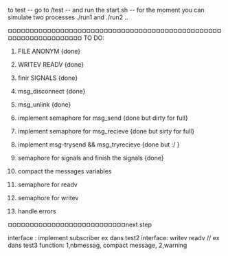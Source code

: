 to test
-- go to /test
-- and run the start.sh
-- for the moment you can simulate two processes ./run1 and ./run2 ..


¤¤¤¤¤¤¤¤¤¤¤¤¤¤¤¤¤¤¤¤¤¤¤¤¤¤¤¤¤¤¤¤¤¤¤¤¤¤¤¤¤¤¤¤¤¤¤¤¤¤¤¤¤¤¤¤¤¤¤¤¤¤¤¤¤¤
TO DO:




1) FILE ANONYM 				{done}
2) WRITEV READV  			{done}
3) finir SIGNALS    {done}

4) msg_disconnect {done}
5) msg_unlink  {done}

6) implement semaphore for msg_send			{done but dirty for full}
7) implement semaphore for msg_recieve 			{done but sirty for full}

8) implement msg-trysend && msg_tryrecieve {done  but :/ }


9) semaphore for signals and finish the signals {done}





10) compact the messages variables
11) semaphore for readv
12) semaphore for writev

14) handle errors 

¤¤¤¤¤¤¤¤¤¤¤¤¤¤¤¤¤¤¤¤¤¤¤¤¤¤¤next step

interface : implement subscriber    ex dans test2
interface: writev readv     // ex dans test3
function: 1,nbmessag, compact message, 2,warning